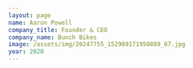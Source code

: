 ```yaml
---
layout: page
name: Aaron Powell
company_title: Founder & CEO
company_name: Bunch Bikes
image: /assets/img/20247755_152909171950889_87.jpg
year: 2020
---
```


